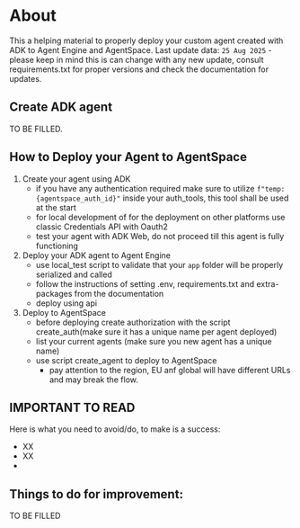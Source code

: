 # About 
This a helping material to properly deploy your custom agent created with ADK to Agent Engine and AgentSpace. 
Last update data: `25 Aug 2025` - please keep in mind this is can change with any new update, consult requirements.txt for proper versions and check the documentation for updates. 

## Create ADK agent 

TO BE FILLED. 

## How to Deploy your Agent to AgentSpace 

1. Create your agent using ADK 
    - if you have any authentication required make sure to utilize `f"temp:{agentspace_auth_id}"` inside your auth_tools, this tool shall be used at the start 
    - for local development of for the deployment on other platforms use classic Credentials API with Oauth2
    - test your agent with ADK Web, do not proceed till this agent is fully functioning 
2. Deploy your ADK agent to Agent Engine 
    - use local_test script to validate that your `app` folder will be properly serialized and called 
    - follow the instructions of setting .env, requirements.txt and extra-packages from the documentation 
    - deploy using api 
3. Deploy to AgentSpace 
    - before deploying create authorization with the script create_auth(make sure it has a unique name per agent deployed)
    - list your current agents (make sure you new agent has a unique name)
    - use script create_agent to deploy to AgentSpace 
        - pay attention to the region, EU anf global will have different URLs and may break the flow.
     
## IMPORTANT TO READ 
Here is what you need to avoid/do, to make is a success: 
- XX
- XX
- 
## Things to do for improvement: 
TO BE FILLED 
